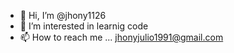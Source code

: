 - 👋 Hi, I’m @jhony1126
- 👀 I’m interested in learnig code
- 📫 How to reach me ... jhonyjulio1991@gmail.com

<!---
jhony1126/jhony1126 is a ✨ special ✨ repository because its `README.md` (this file) appears on your GitHub profile.
You can click the Preview link to take a look at your changes.
--->
